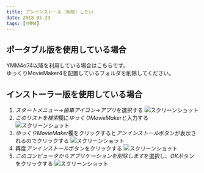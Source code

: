 ```yaml
---
title: アンインストール（削除）したい
date: 2018-05-29
tags: [YMM4]
---
```

## ポータブル版を使用している場合
YMM4α74以降を利用している場合はこちらです。  
ゆっくりMovieMaker4を配置しているフォルダを削除してください。

## インストーラー版を使用している場合
1. *スタートメニュー*→*歯車アイコン*→*アプリ*を選択する
![スクリーンショット](アンインストール（削除）したい1.png)
1. *このリストを検索*欄に*ゆっくりMovieMaker*と入力する
![スクリーンショット](アンインストール（削除）したい2.png)
1. *ゆっくりMovieMaker*欄をクリックすると*アンインストール*ボタンが表示されるのでクリックする
![スクリーンショット](アンインストール（削除）したい3.png)
1. 再度*アンインストール*ボタンをクリックする
![スクリーンショット](アンインストール（削除）したい4.png)
1. *このコンピュータからアプリケーションを削除します*を選択し、*OK*ボタンをクリックする
![スクリーンショット](アンインストール（削除）したい5.png)
 